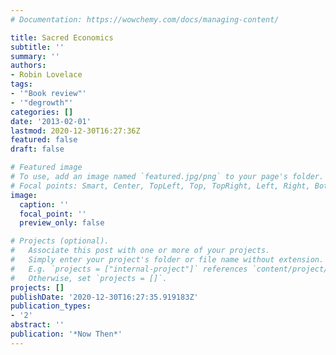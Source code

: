 ```yaml
---
# Documentation: https://wowchemy.com/docs/managing-content/

title: Sacred Economics
subtitle: ''
summary: ''
authors:
- Robin Lovelace
tags:
- '"Book review"'
- '"degrowth"'
categories: []
date: '2013-02-01'
lastmod: 2020-12-30T16:27:36Z
featured: false
draft: false

# Featured image
# To use, add an image named `featured.jpg/png` to your page's folder.
# Focal points: Smart, Center, TopLeft, Top, TopRight, Left, Right, BottomLeft, Bottom, BottomRight.
image:
  caption: ''
  focal_point: ''
  preview_only: false

# Projects (optional).
#   Associate this post with one or more of your projects.
#   Simply enter your project's folder or file name without extension.
#   E.g. `projects = ["internal-project"]` references `content/project/deep-learning/index.md`.
#   Otherwise, set `projects = []`.
projects: []
publishDate: '2020-12-30T16:27:35.919183Z'
publication_types:
- '2'
abstract: ''
publication: '*Now Then*'
---
```

